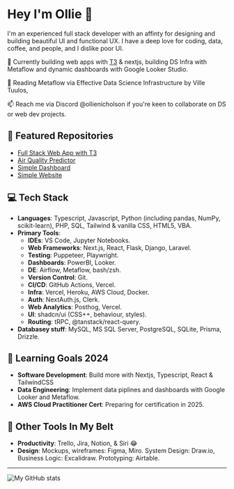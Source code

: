 # Hey I'm Ollie 👋

I'm an experienced full stack developer with an affinty for designing and building beautiful UI and functional UX. I have a deep love for coding, data, coffee, and people, and I dislike poor UI.

🔭 Currently building web apps with [T3](https://create.t3.gg/) & nextjs, building DS Infra with Metaflow and dynamic dashboards with Google Looker Studio.

🌱 Reading Metaflow via Effective Data Science Infrastructure by Ville Tuulos, 

📫 Reach me via Discord @ollienicholson if you're keen to collaborate on DS or web dev projects.

## 🚀 Featured Repositories 
- [Full Stack Web App with T3](https://github.com/ollienicholson/partnerswell-dev.git)
- [Air Quality Predictor](https://github.com/ollienicholson/air_quality_prediction.git)
- [Simple Dashboard](https://github.com/ollienicholson/nextjs-dashie.git)
- [Simple Website](https://github.com/ollienicholson/website1.0.git)

## 💻 Tech Stack
- **Languages**: Typescript, Javascript, Python (including pandas, NumPy, scikit-learn), PHP, SQL, Tailwind & vanilla CSS, HTML5, VBA.
- **Primary Tools**:
  - **IDEs**: VS Code, Jupyter Notebooks.
  - **Web Frameworks**: Next.js, React, Flask, Django, Laravel.
  - **Testing**: Puppeteer, Playwright.
  - **Dashboards**: PowerBI, Looker.
  - **DE**: Airflow, Metaflow, bash/zsh.
  - **Version Control**: Git.
  - **CI/CD**: GitHub Actions, Vercel.
  - **Infra**: Vercel, Heroku, AWS Cloud,  Docker.
  - **Auth**: NextAuth.js, Clerk.
  - **Web Analytics**: Posthog, Vercel.
  - **UI**: shadcn/ui (CSS++, behaviour, styles).
  - **Routing**: tRPC, @tanstack/react-query.
- **Databasey stuff**: MySQL, MS SQL Server, PostgreSQL, SQLite, Prisma, Drizzle.

## 🌱 Learning Goals 2024
- **Software Development**: Build more with Nextjs, Typescript, React & TailwindCSS
- **Data Engineering**: Implement data piplines and dashboards with Google Looker and Metaflow.
- **AWS Cloud Practitioner Cert**: Preparing for certification in 2025.

## 🔧 Other Tools In My Belt
- **Productivity**: Trello, Jira, Notion, & Siri 😂
- **Design**: Mockups, wireframes: Figma, Miro. System Design: Draw.io, Business Logic: Excalidraw. Prototyping: Airtable.

---

![My GitHub stats](https://github-readme-stats.vercel.app/api?username=ollienicholson&show_icons=true&theme=transparent&title_color=0096ff)
